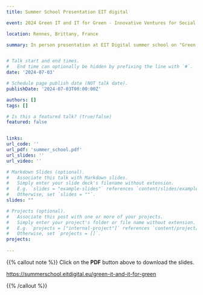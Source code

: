 ```yaml
---
title: Summer School Presentation EIT digital

event: 2024 Green IT and IT for Green - Innovative Ventures for Social and Environmental Sustainability

location: Rennes, Brittany, France

summary: In person presentation at EIT Digital summer school on "Green IT and IT for Green"


# Talk start and end times.
#   End time can optionally be hidden by prefixing the line with `#`.
date: '2024-07-03'

# Schedule page publish date (NOT talk date).
publishDate: '2024-07-03T00:00:00Z'

authors: []
tags: []

# Is this a featured talk? (true/false)
featured: false


links:
url_code: ''
url_pdf: 'summer_school.pdf'
url_slides: ''
url_video: ''

# Markdown Slides (optional).
#   Associate this talk with Markdown slides.
#   Simply enter your slide deck's filename without extension.
#   E.g. `slides = "example-slides"` references `content/slides/example-slides.md`.
#   Otherwise, set `slides = ""`.
slides: ""

# Projects (optional).
#   Associate this post with one or more of your projects.
#   Simply enter your project's folder or file name without extension.
#   E.g. `projects = ["internal-project"]` references `content/project/deep-learning/index.md`.
#   Otherwise, set `projects = []`.
projects:
  
---
```

{{% callout note %}}
Click on the **PDF** button above to download the slides.

https://summerschool.eitdigital.eu/green-it-and-it-for-green

{{% /callout %}}

